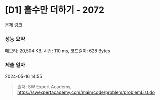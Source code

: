 # [D1] 홀수만 더하기 - 2072 

[문제 링크](https://swexpertacademy.com/main/code/problem/problemDetail.do?contestProbId=AV5QSEhaA5sDFAUq) 

### 성능 요약

메모리: 20,504 KB, 시간: 110 ms, 코드길이: 628 Bytes

### 제출 일자

2024-05-16 14:55



> 출처: SW Expert Academy, https://swexpertacademy.com/main/code/problem/problemList.do